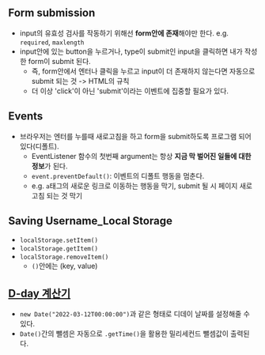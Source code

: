 ## Form submission
- input의 유효성 검사를 작동하기 위해선 **form안에 존재**해야만 한다. e.g. `required`, `maxlength`
- input안에 있는 button을 누르거나, type이 submit인 input을 클릭하면 내가 작성한 form이 submit 된다.
  - 즉, form안에서 엔터나 클릭을 누르고 input이 더 존재하지 않는다면 자동으로 submit 되는 것 -> HTML의 규칙
  - 더 이상 'click'이 아닌 'submit'이라는 이벤트에 집중할 필요가 있다.

## Events
- 브라우저는 엔터를 누를때 새로고침을 하고 form을 submit하도록 프로그램 되어있다(디폴트).
  - EventListener 함수의 첫번째 argument는 항상 **지금 막 벌어진 일들에 대한 정보**가 된다.
  - `event.preventDefault()`: 이벤트의 디폴트 행동을 멈춘다.
  - e.g. `a`태그의 새로운 링크로 이동하는 행동을 막기, submit 될 시 페이지 새로고침 되는 것 막기

## Saving Username_Local Storage
- `localStorage.setItem()`
- `localStorage.getItem()`
- `localStorage.removeItem()`
  - `()`안에는 (key, value)

## [D-day 계산기](https://aspdotnet.tistory.com/2396)
- `new Date("2022-03-12T00:00:00")`과 같은 형태로 디데이 날짜를 설정해줄 수 있다.
- `Date()`간의 뺄셈은 자동으로 `.getTime()`을 활용한 밀리세컨드 뺄셈값이 출력된다.
